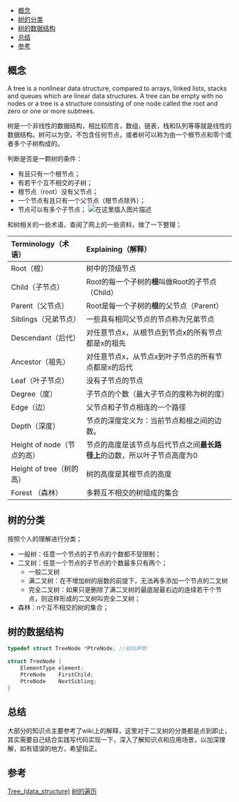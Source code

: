 ﻿---
layout: post
tags: [数据结构]
comments: true
---
<!-- TOC -->
- [概念](#概念)
- [树的分类](#树的分类)
- [树的数据结构](#树的数据结构)
- [总结](#总结)
- [参考](#参考)
<!-- /TOC -->
## 概念

A tree is a nonlinear data structure, compared to arrays, linked lists, stacks and queues which are linear data structures. A tree can be empty with no nodes or a tree is a structure consisting of one node called the root and zero or one or more subtrees.

树是一个非线性的数据结构，相比较而言，数组，链表，栈和队列等等就是线性的数据结构。树可以为空，不包含任何节点，或者树可以称为由一个根节点和零个或者多个子树构成的。

判断是否是一颗树的条件：

- 有且只有一个根节点；
- 有若干个互不相交的子树；
- 根节点（root）没有父节点；
- 一个节点有且只有一个父节点（根节点除外）；
- 节点可以有多个子节点；
![在这里插入图片描述](https://img-blog.csdnimg.cn/20190713172556261.png?x-oss-process=image/watermark,type_ZmFuZ3poZW5naGVpdGk,shadow_10,text_aHR0cHM6Ly9ibG9nLmNzZG4ubmV0L3UwMTA2MzIxNjU=,size_16,color_FFFFFF,t_70)


和树相关的一些术语，查阅了网上的一些资料，做了一下整理；

| Terminology（术语）        | Explaining（解释）                                           |
| :-------------------------- | :------------------------------------------------------------ |
| Root（根）                 | 树中的顶级节点                                               |
| Child（子节点）            | Root的每一个子树的**根**叫做Root的子节点（Child）            |
| Parent（父节点）           | Root是每一个子树的**根**的父节点（Parent）                   |
| Siblings（兄弟节点）       | 一些具有相同父节点的节点称为兄弟节点                         |
| Descendant（后代）         |   对任意节点x，从根节点到节点x的所有节点都是x的祖先  |
| Ancestor（祖先）           |   对任意节点x，从节点x到叶子节点的所有节点都是x的后代                                 |
| Leaf（叶子节点）           | 没有子节点的节点                                             |
| Degree（度）               |   子节点的个数（最大子节点的度称为树的度）                                                           |
| Edge（边）                 | 父节点和子节点相连的一个路径                                 |
| Depth（深度）              | 节点的深度定义为：当前节点和根之间的边数。                   |
| Height of node（节点的高） | 节点的高度是该节点与后代节点之间**最长路径上**的边数，所以叶子节点高度为0 |
| Height of tree（树的高）   | 树的高度是其根节点的高度                                     |
| Forest （森林）                    | 多颗互不相交的树组成的集合                                                             |

## 树的分类
按照个人的理解进行分类；
- 一般树：任意一个节点的子节点的个数都不受限制；
- 二叉树：任意一个节点的子节点的个数最多只有两个；
	-	一般二叉树
	-	满二叉树：在不增加树的层数的前提下，无法再多添加一个节点的二叉树
	-	完全二叉树：如果只是删除了满二叉树的最底层最右边的连续若干个节点，则这样形成的二叉树叫完全二叉树；
- 森林：n个互不相交的树的集合；

## 树的数据结构
```c
typedef struct TreeNode *PtreNode; //前向声明

struct TreeNode {
    ElementType element;
    PtreNode	FirstChild;
    PtreNode	NextSibling;
}
```


## 总结
大部分的知识点主要参考了wiki上的解释，这里对于二叉树的分类都是点到即止，其实需要自己结合实践写代码实现一下，深入了解知识点和应用场景，以加深理解，如有错误的地方，希望指正。

## 参考
[Tree_(data_structure)](https://en.wikipedia.org/wiki/Tree_(data_structure))
[树的遍历](https://zh.wikipedia.org/wiki/%E6%A0%91%E7%9A%84%E9%81%8D%E5%8E%86)
